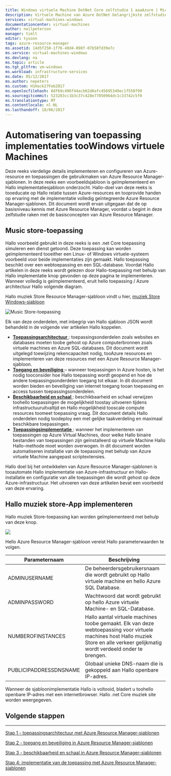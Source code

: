 ```yaml
---
title: Windows virtuele Machine DotNet Core zelfstudie 1 aaaAzure | Microsoft Docs
description: Virtuele Machine van Azure DotNet belangrijkste zelfstudie
services: virtual-machines-windows
documentationcenter: virtual-machines
author: neilpeterson
manager: timlt
editor: tysonn
tags: azure-resource-manager
ms.assetid: 14d5f250-1f76-49d4-898f-07b58fd39e7c
ms.service: virtual-machines-windows
ms.devlang: na
ms.topic: article
ms.tgt_pltfrm: vm-windows
ms.workload: infrastructure-services
ms.date: 05/12/2017
ms.author: nepeters
ms.custom: H1Hack27Feb2017
ms.openlocfilehash: 8df69c496f44acb02d8afc45695349ec1f558f99
ms.sourcegitcommit: 523283cc1b3c37c428e77850964dc1c33742c5f0
ms.translationtype: MT
ms.contentlocale: nl-NL
ms.lasthandoff: 10/06/2017
---
```

# <a name="automating-application-deployments-toowindows-virtual-machines"></a>Automatisering van toepassing implementaties tooWindows virtuele Machines

Deze reeks vierdelige details implementeren en configureren van Azure-resource en toepassingen die gebruikmaken van Azure Resource Manager-sjablonen. In deze reeks een voorbeeldsjabloon is geïmplementeerd en Hallo implementatiesjabloon onderzocht. Hallo-doel van deze reeks is tooeducate op Hallo relatie tussen Azure-resources en tooprovide handen op ervaring met de implementatie volledig geïntegreerde Azure Resource Manager-sjablonen. Dit document wordt ervan uitgegaan dat de op basisniveau kennis met Azure Resource Manager, voordat u begint in deze zelfstudie raken met de basisconcepten van Azure Resource Manager.

## <a name="music-store-application"></a>Music store-toepassing
Hallo voorbeeld gebruikt in deze reeks is een .net Core toepassing simuleren een dienst getoond. Deze toepassing kan worden geïmplementeerd tooeither een Linux- of Windows virtuele-systeem voorbeeld voor beide implementaties zijn gemaakt. Hallo toepassing beschikt over een webtoepassing en een SQL-database. Voordat Hallo artikelen in deze reeks wordt gelezen door Hallo-toepassing met behulp van Hallo implementatie knop gevonden op deze pagina te implementeren. Wanneer volledig is geïmplementeerd, eruit hello toepassing / Azure architectuur Hallo volgende diagram. 

Hallo muziek Store Resource Manager-sjabloon vindt u hier, [muziek Store Windows-sjabloon](https://github.com/Microsoft/dotnet-core-sample-templates/tree/master/dotnet-core-music-windows)

![Music Store-toepassing](./media/dotnet-core-1-landing/music-store.png)

Elk van deze onderdelen, met inbegrip van Hallo sjabloon JSON wordt behandeld in de volgende vier artikelen Hallo koppelen.

* [**Toepassingsarchitectuur** ](dotnet-core-2-architecture.md?toc=%2fazure%2fvirtual-machines%2fwindows%2ftoc.json) : toepassingsonderdelen zoals websites en databases moeten toobe gehost op Azure computerbronnen zoals virtuele machines en Azure SQL-databases. Dit document wordt uitgelegd toewijzing rekencapaciteit nodig, tooAzure resources en implementeren van deze resources met een Azure Resource Manager-sjabloon. 
* [**Toegang en beveiliging** ](dotnet-core-3-access-security.md?toc=%2fazure%2fvirtual-machines%2fwindows%2ftoc.json) – wanneer toepassingen in Azure hosten, is het nodig tooconsider hoe Hallo toepassing wordt geopend en hoe de andere toepassingsonderdelen toegang tot elkaar. In dit document worden bieden en beveiliging van internet toegang tooan toepassing en access tussen toepassingsonderdelen.
* [**Beschikbaarheid en schaal** ](dotnet-core-4-availability-scale.md?toc=%2fazure%2fvirtual-machines%2fwindows%2ftoc.json) : beschikbaarheid en schaal verwijzen toohello toepassingen de mogelijkheid toostay uitvoeren tijdens infrastructuuruitvaltijd en Hallo mogelijkheid tooscale compute resources toomeet toepassing vraag. Dit document details Hallo onderdelen nodig toodeploy een met gelijke taakverdeling en maximaal beschikbare toepassingen.
* [**Toepassingsimplementatie** ](dotnet-core-5-app-deployment.md?toc=%2fazure%2fvirtual-machines%2fwindows%2ftoc.json) : wanneer het implementeren van toepassingen op Azure Virtual Machines, door welke Hallo binaire bestanden van toepassingen zijn geïnstalleerd op virtuele Machine Hallo Hallo-methode moet worden overwogen. In dit document worden automatiseren installatie van de toepassing met behulp van Azure virtuele Machine aangepast scriptextensies.

Hallo doel bij het ontwikkelen van Azure Resource Manager-sjablonen is tooautomate Hallo implementatie van Azure-infrastructuur en Hallo-installatie en configuratie van alle toepassingen die wordt gehost op deze Azure-infrastructuur. Het uitvoeren van deze artikelen bevat een voorbeeld van deze ervaring.

## <a name="deploy-hello-music-store-application"></a>Hallo muziek store-App implementeren
Hallo muziek Store-toepassing kan worden geïmplementeerd met behulp van deze knop.

<a href="https://portal.azure.com/#create/Microsoft.Template/uri/https%3A%2F%2Fraw.githubusercontent.com%2FMicrosoft%2Fdotnet-core-sample-templates%2Fmaster%2Fdotnet-core-music-windows%2Fazuredeploy.json" target="_blank"> <img src="http://azuredeploy.net/deploybutton.png"/>
</a>

Hello Azure Resource Manager-sjabloon vereist Hallo parameterwaarden te volgen.

| Parameternaam | Beschrijving |
| --- | --- |
| ADMINUSERNAME |De beheerdersgebruikersnaam die wordt gebruikt op Hallo virtuele machine en hello Azure SQL Database. |
| ADMINPASSWORD |Wachtwoord dat wordt gebruikt op hello Azure virtuele Machine- en SQL-Database. |
| NUMBEROFINSTANCES |Hallo aantal virtuele machines toobe gemaakt. Elk van deze webtoepassing voor virtuele machines host Hallo muziek Store en alle verkeer gelijkmatig wordt verdeeld onder te brengen. |
| PUBLICIPADDRESSDNSNAME |Globaal unieke DNS-naam die is gekoppeld aan Hallo openbare IP-adres. |

Wanneer de sjabloonimplementatie Hallo is voltooid, bladert u toohello openbare IP-adres met een internetbrowser. Hallo .net Core muziek site worden weergegeven.

## <a name="next-steps"></a>Volgende stappen
<hr>

[Stap 1 - toepassingsarchitectuur met Azure Resource Manager-sjablonen](dotnet-core-2-architecture.md?toc=%2fazure%2fvirtual-machines%2fwindows%2ftoc.json)

[Stap 2 - toegang en beveiliging in Azure Resource Manager-sjablonen](dotnet-core-3-access-security.md?toc=%2fazure%2fvirtual-machines%2fwindows%2ftoc.json)

[Stap 3 - beschikbaarheid en schaal in Azure Resource Manager-sjablonen](dotnet-core-4-availability-scale.md?toc=%2fazure%2fvirtual-machines%2fwindows%2ftoc.json)

[Stap 4: implementatie van de toepassing met Azure Resource Manager-sjablonen](dotnet-core-5-app-deployment.md?toc=%2fazure%2fvirtual-machines%2fwindows%2ftoc.json)

